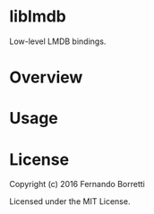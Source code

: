 
# liblmdb

Low-level LMDB bindings.

# Overview

# Usage

# License

Copyright (c) 2016 Fernando Borretti

Licensed under the MIT License.
